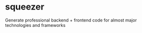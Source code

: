 # squeezer
Generate professional backend + frontend code for almost major technologies and frameworks
